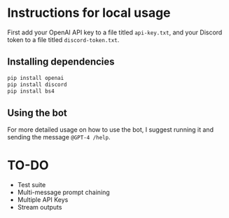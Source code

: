 # Instructions for local usage

First add your OpenAI API key to a file titled `api-key.txt`, and your Discord token to a file titled `discord-token.txt`.

## Installing dependencies

```bash
pip install openai
pip install discord
pip install bs4
```

## Using the bot

For more detailed usage on how to use the bot, I suggest running it and sending the message `@GPT-4 /help`.

# TO-DO

- Test suite
- Multi-message prompt chaining
- Multiple API Keys
- Stream outputs